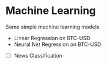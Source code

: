 # Machine Learning
Some simple machine learning models

- Linear Regression on BTC-USD
- Neural Net Regression on BTC-USD
- [ ] News Classification

